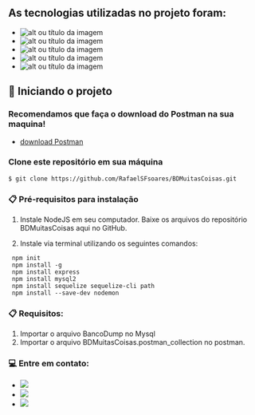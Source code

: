 
 ## As tecnologias utilizadas no projeto foram:
- ![alt ou título da imagem](https://camo.githubusercontent.com/dfc69d704694f22168bea3d84584663777fa5301dcad5bbcb5459b336da8d554/68747470733a2f2f696d672e736869656c64732e696f2f62616467652f4e6f64652e6a732d3433383533443f7374796c653d666f722d7468652d6261646765266c6f676f3d6e6f64652e6a73266c6f676f436f6c6f723d7768697465)
- ![alt ou título da imagem](https://img.shields.io/badge/javascript-323330?style=for-the-badge&logo=javascript&logocolor=f7df1e)
- ![alt ou título da imagem](https://camo.githubusercontent.com/6f61ce982d7a61713d63c947148300012945bd4a4cafb8b9313e2426c5a1f273/68747470733a2f2f696d672e736869656c64732e696f2f62616467652f457870726573732e6a732d3430344435393f7374796c653d666f722d7468652d6261646765)
- ![alt ou título da imagem](https://camo.githubusercontent.com/0a4aff6e255d17730282bc6b00ed6c73a3f09bca95365a4f5d73462106f8a789/68747470733a2f2f696d672e736869656c64732e696f2f7374617469632f76313f7374796c653d666f722d7468652d6261646765266d6573736167653d53657175656c697a6526636f6c6f723d323232323232266c6f676f3d53657175656c697a65266c6f676f436f6c6f723d353242304537266c6162656c3d)
- ![alt ou título da imagem](https://camo.githubusercontent.com/20f8a4f1e9c33b1cffb1968cda82ced5b6cd5d6c5a09865eab911724b1917d76/68747470733a2f2f696d672e736869656c64732e696f2f62616467652f6d7973716c2d2532333030662e7376673f267374796c653d666f722d7468652d6261646765266c6f676f3d6d7973716c266c6f676f436f6c6f723d7768697465)



## :running: Iniciando o projeto

### Recomendamos que faça o download do Postman na sua maquina!

- [download Postman](https://www.postman.com/downloads/)

### Clone este repositório em sua máquina
```
$ git clone https://github.com/RafaelSFsoares/BDMuitasCoisas.git
```
### 📋 Pré-requisitos para instalação 
1. Instale NodeJS em seu computador. Baixe os arquivos do repositório BDMuitasCoisas aqui no GitHub. 

2. Instale via terminal utilizando os seguintes comandos: 
```
 npm init
 npm install -g
 npm install express 
 npm install mysql2 
 npm install sequelize sequelize-cli path 
 npm install --save-dev nodemon
```
### 📋 Requisitos:

1. Importar o arquivo BancoDump no Mysql 
2. Importar o arquivo BDMuitasCoisas.postman_collection no postman. 


### 💻 Entre em contato:

- <a href="https://www.linkedin.com/in/rafaelsfsoares/" target="_blank"><img src="https://img.shields.io/badge/-LinkedIn-%230077B5?style=for-the-badge&logo=linkedin&logoColor=white" target="_blank"></a> 
- <a href = "https://api.whatsapp.com/send/?phone=5521990494835&text&app_absent=0"><img src="https://img.shields.io/badge/WhatsApp-25D366?style=for-the-badge&logo=whatsapp&logoColor=white"></a>
- <a href = "mailto:rafaelsfsoares@gmail.com"><img src="https://img.shields.io/badge/-Gmail-%23333?style=for-the-badge&logo=gmail&logoColor=white" target="_blank"></a>

